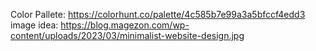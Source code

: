 Color Pallete: https://colorhunt.co/palette/4c585b7e99a3a5bfccf4edd3
image idea: https://blog.magezon.com/wp-content/uploads/2023/03/minimalist-website-design.jpg
